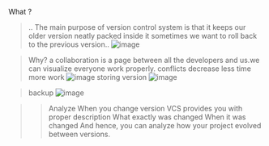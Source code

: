 What ?
>.. The main purpose of version control system is that  it keeps our older version neatly packed inside it  sometimes we want to roll back to the previous version..
![image](https://github.com/user-attachments/assets/0cee2e08-90d6-4876-91e9-7db3131a050e)


>Why?
>a collaboration is a page between all the developers and us.we can visualize everyone work properly.
>conflicts decrease
>less time more work
>![image](https://github.com/user-attachments/assets/9880284f-df50-4533-b7af-f49d2704bd3b)
storing version
>![image](https://github.com/user-attachments/assets/a30c8251-e990-41d8-83a0-42a9de906815)

>backup
>![image](https://github.com/user-attachments/assets/fb7ecb54-1b71-4fd1-9b55-b1358a6dac92)

>>Analyze
When you change version
>>VCS provides you with proper description
>>What exactly was changed
>>When it was changed
>>And hence, you can analyze how your project evolved
between versions.

